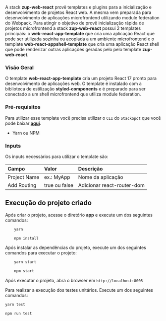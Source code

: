 A stack **zup-web-react** provê templates e plugins para a inicialização e desenvolvimento de projetos React web. A mesma vem preparada para desenvolvimento de aplicações microfrontend utilizando module federation do Webpack. Para atingir o objetivo de provê inicialização rápida de projetos microfrontend a stack **zup-web-react** possui 2 templates principais: o **web-react-app-template** que cria uma aplicação React que pode ser utilizada sozinha ou acoplada a um ambiente microfrontend e o template **web-react-appshell-template** que cria uma aplicação React shell que pode renderizar outras aplicações geradas pelo pelo template **zup-web-react**.

### Visão Geral

O template **web-react-app-template** cria um projeto React 17 pronto para desenvolvimento de aplicações web. O template é instalado com a biblioteca de estilização **styled-components** e é preparado para ser conectado a um shell microfrontend que utiliza module federation.

### Pré-requisitos

Para utilizar esse template você precisa utilizar o `CLI` do `StackSpot` que você pode baixar [**aqui**](https://stackspot.com.br/).

- Yarn ou NPM

### Inputs

Os inputs necessários para utilizar o template são:

| **Campo**    | **Valor**     | **Descrição**              |
| :----------- | :------------ | :------------------------- |
| Project Name | ex.: MyApp    | Nome da aplicação          |
| Add Routing  | true ou false | Adicionar react-router-dom |

## Execução do projeto criado

Após criar o projeto, acesse o diretório **app** e execute um dos seguintes comandos:

```bash
    yarn
```

```bash
    npm install
```

Após instalar as dependências do projeto, execute um dos seguintes comandos para executar o projeto:

```bash
    yarn start
```

```bash
    npm start
```

Após executar o projeto, abra o browser em `http://localhost:8005`

Para realizar a execução dos testes unitários. Execute um dos seguintes comandos:

```bash
yarn test
```

```bash
npm run test
```
